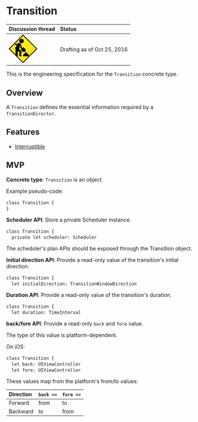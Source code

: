# Transition

| Discussion thread | Status |
|:------------------|:-------|
| ![](../../../_assets/under-construction-flashing-barracade-animation.gif) | Drafting as of Oct 25, 2016 |

This is the engineering specification for the `Transition` concrete type.

## Overview

A `Transition` defines the essential information required by a `TransitionDirector`.

## Features

* [Interruptible](feature_interruptible.md)

## MVP

**Concrete type**: `Transition` is an object.

Example pseudo-code:

```
class Transition {
}
```

**Scheduler API**: Store a private Scheduler instance.

```
class Transition {
  private let scheduler: Scheduler
```

The scheduler's plan APIs should be exposed through the Transition object.

**Initial direction API**: Provide a read-only value of the transition's initial direction.

```
class Transition {
  let initialDirection: TransitionWindowDirection
```

**Duration API**: Provide a read-only value of the transition's duration.

```
class Transition {
  let duration: TimeInterval
```

**back/fore API**: Provide a read-only `back` and `fore` value.

The type of this value is platform-dependent.

On iOS:

```
class Transition {
  let back: UIViewController
  let fore: UIViewController
```

These values map from the platform's from/to values:

| Direction | `back ==` | `fore ==` |
|:----------|:-----|:---|
| Forward | from | to |
| Backward | to | from |
